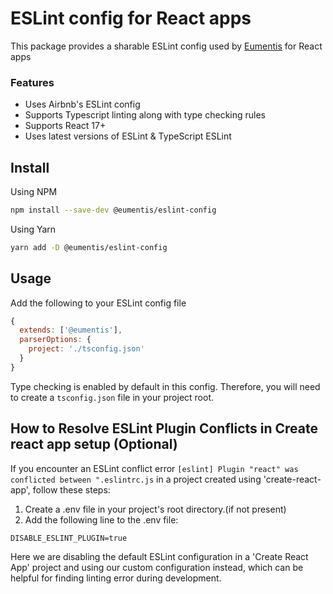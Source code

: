 # ESLint config for React apps

This package provides a sharable ESLint config used by [Eumentis](https://eumentis.com) for React apps

### Features

- Uses Airbnb's ESLint config
- Supports Typescript linting along with type checking rules
- Supports React 17+
- Uses latest versions of ESLint & TypeScript ESLint

## Install

Using NPM

```bash
npm install --save-dev @eumentis/eslint-config
```

Using Yarn

```bash
yarn add -D @eumentis/eslint-config
```

## Usage

Add the following to your ESLint config file

```javascript
{
  extends: ['@eumentis'],
  parserOptions: {
    project: './tsconfig.json'
  }
}
```

Type checking is enabled by default in this config. Therefore, you will need to create a `tsconfig.json` file in your project root.

## How to Resolve ESLint Plugin Conflicts in Create react app setup (Optional)

If you encounter an ESLint conflict error `[eslint] Plugin "react" was conflicted between ".eslintrc.js` in a project created using 'create-react-app', follow these steps:

1. Create a .env file in your project's root directory.(if not present)
2. Add the following line to the .env file:

```shell
DISABLE_ESLINT_PLUGIN=true
```

Here we are disabling the default ESLint configuration in a 'Create React App' project and using our custom configuration instead, which can be helpful for finding linting error during development.

